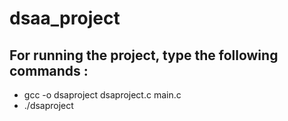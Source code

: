 # dsaa_project

## For running the project, type the following commands : 
* gcc -o dsaproject dsaproject.c main.c
* ./dsaproject
